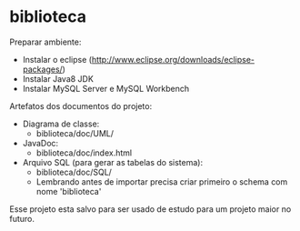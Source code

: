 # biblioteca

Preparar ambiente:
  - Instalar o eclipse (http://www.eclipse.org/downloads/eclipse-packages/)
  - Instalar Java8 JDK
  - Instalar MySQL Server e MySQL Workbench

Artefatos dos documentos do projeto:
  - Diagrama de classe:
    - biblioteca/doc/UML/
  - JavaDoc:
    - biblioteca/doc/index.html
  - Arquivo SQL (para gerar as tabelas do sistema):
    - biblioteca/doc/SQL/
    - Lembrando antes de importar precisa criar primeiro o schema com nome 'biblioteca'

Esse projeto esta salvo para ser usado de estudo para um projeto maior no futuro. 
 